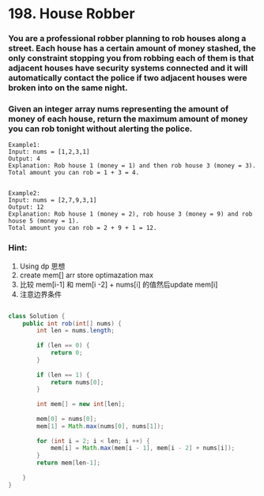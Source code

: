 # 198. House Robber

### You are a professional robber planning to rob houses along a street. Each house has a certain amount of money stashed, the only constraint stopping you from robbing each of them is that adjacent houses have security systems connected and it will automatically contact the police if two adjacent houses were broken into on the same night.

### Given an integer array nums representing the amount of money of each house, return the maximum amount of money you can rob tonight without alerting the police.

```
Example1:
Input: nums = [1,2,3,1]
Output: 4
Explanation: Rob house 1 (money = 1) and then rob house 3 (money = 3).
Total amount you can rob = 1 + 3 = 4.   


Example2:
Input: nums = [2,7,9,3,1]
Output: 12
Explanation: Rob house 1 (money = 2), rob house 3 (money = 9) and rob house 5 (money = 1).
Total amount you can rob = 2 + 9 + 1 = 12.
```
### Hint:
1. Using dp 思想
2. create mem[] arr store optimazation max
3. 比较 mem[i-1] 和 mem[i -2] + nums[i] 的值然后update mem[i]
4. 注意边界条件
   

```java

class Solution {
    public int rob(int[] nums) {
        int len = nums.length;
        
        if (len == 0) {
            return 0;
        }
        
        if (len == 1) {
            return nums[0];
        }
        
        int mem[] = new int[len];
        
        mem[0] = nums[0];
        mem[1] = Math.max(nums[0], nums[1]);
        
        for (int i = 2; i < len; i ++) {
            mem[i] = Math.max(mem[i - 1], mem[i - 2] + nums[i]);
        } 
        return mem[len-1];
        
    }
}

```